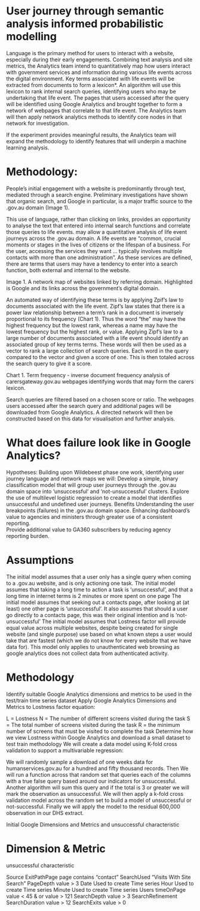 # User journey through semantic analysis informed probabilistic modelling

Language is the primary method for users to interact with a website, especially during their early engagements.  Combining text analysis and site metrics, the Analytics team intend to quantitatively map how users interact with government services and information during various life events across the digital environment. Key terms associated with life events will be extracted from documents to form a lexicon*. An algorithm will use this lexicon to rank internal search queries, identifying users who may be undertaking that life event. The pages that users accessed after the query will be identified using Google Analytics and brought together to form a network of webpages that correlate to that life event.  The Analytics team will then apply network analytics methods to identify core nodes in that network for investigation.

If the experiment provides meaningful results, the Analytics team will expand the methodology to identify features that will underpin a machine learning analysis.    

# Methodology:
People’s initial engagement with a website is predominantly through text, mediated through a search engine.  Preliminary investigations have shown that organic search, and Google in particular, is a major traffic source to the .gov.au domain (Image 1).  

This use of language, rather than clicking on links, provides an opportunity to analyse the text that entered into internal search functions and correlate those queries to life events. may allow a quantitative analysis of life event journeys across the .gov.au domain.  A life events are “common, crucial moments or stages in the lives of citizens or the lifespan of a business. For the user, accessing the services they want … typically involves multiple contacts with more than one administration”. As these services are defined, there are terms that users may have a tendency to enter into a search function, both external and internal to the website.

Image 1. A network map of websites linked by referring domain.  Highlighted is Google and its links across the government’s digital domain.

An automated way of identifying these terms is by applying Zpif’s law to documents associated with the life event. Zipf’s law states that there is a power law relationship between a term’s rank in a document is inversely proportional to its frequency (Chart 1).  Thus the word “the” may have the highest frequency but the lowest rank, whereas a name may have the lowest frequency but the highest rank, or value.  Applying Zipf’s law to a large number of documents associated with a life event should identify an associated group of key terms terms.  These words will then be used as a vector to rank a large collection of search queries.  Each word in the query compared to the vector and given a score of one.  This is then totaled across the search query to give it a score.  

Chart 1. Term frequency - inverse document frequency analysis of carersgateway.gov.au webpages identifying words that may form the carers lexicon.

Search queries are filtered based on a chosen score or ratio. The webpages users accessed after the search query and additional pages will be downloaded from Google Analytics.  A directed network will then be constructed based on this data for visualisation and further analysis. 

# What does failure look like in Google Analytics?
Hypotheses:
Building upon Wildebeest phase one work, identifying user journey language and network maps we will:
Develop a simple, binary classification model that will group user journeys through the .gov.au domain space into ‘unsuccessful’ and ‘not-unsuccessful’ clusters.
Explore the use of multilevel logistic regression to create a model that identifies unsuccessful and undefined user journeys.
Benefits
Understanding the user breakpoints (failures) in the .gov.au domain space.
Enhancing dashboard’s value to agencies and ministers through greater use of a consistent reporting.  
Provide additional value to GA360 subscribers by reducing agency reporting burden. 

# Assumptions
The initial model assumes that a user only has a single query when coming to a .gov.au website, and is only actioning one task.
The initial model assumes that taking a long time to action a task is ‘unsuccessful’, and that a long time in internet terms is 2 minutes or more spent on one page
The initial model assumes that seeking out a contacts page, after looking at (at least) one other page is ‘unsuccessful’. It also assumes that should a user go directly to a contacts page, this was their original intention and is ‘not-unsuccessful’
The initial model assumes that Lostness factor will provide equal value across multiple websites, despite being created for single website (and single purpose) use based on what known steps a user would take that are fastest (which we do not know for every website that we have data for).
This model only applies to unauthenticated web browsing as google analytics does not collect data from authenticated activity.

# Methodology
Identify suitable Google Analytics dimensions and metrics to be used in the test/train time series dataset
Apply Google Analytics Dimensions and Metrics to Lostness factor equation: 

L = Lostness
N = The number of different screens visited during the task
S = The total number of screens visited during the task
R = the minimum number of screens that must be visited to complete the task
Determine how we view Lostness within Google Analytics and download a small dataset to test train methodology
We will create a data model using K-fold cross validation to support a multivariable regression:

We will randomly sample a download of one weeks data for humanservices.gov.au for a hundred and fifty thousand records. Then
We will run a function across that random set that queries each of the columns with a true false query based around our indicators for unsuccessful. 
Another algorithm will sum this query and if the total is 3 or greater we will mark the observation as unsuccessful. 
We will then apply a k-fold cross validation model across the random set to build a model of unsuccessful or not-successful. 
Finally we will apply the model to the residual 600,000 observation in our DHS extract.

Initial Google Dimensions and  Metrics and unsuccessful characteristic

# Dimension & Metric 
unsuccessful characteristic

Source
ExitPathPage page contains “contact” 
SearchUsed “Visits With Site Search”
PageDepth value > 3
Date  Used to create Time series
Hour  Used to create Time series
Minute Used to create Time series
Users
timeOnPage value < 45 & or value > 121
SearchDepth value > 3
SearchRefinement
SearchDuration value > 12
SearchExits value > 0
